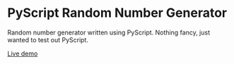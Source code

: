 # PyScript Random Number Generator
Random number generator written using PyScript. Nothing fancy, just wanted to test out PyScript.

[Live demo](https://randomnumber-pyscript.glitch.me)
